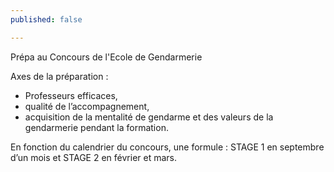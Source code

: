 ```yaml
---
published: false

---
```

Prépa au Concours de l'Ecole de Gendarmerie 

Axes de la préparation : 

* Professeurs efficaces, 
* qualité de l’accompagnement, 
* acquisition de la mentalité de gendarme et des valeurs de la gendarmerie pendant la formation.

En fonction du calendrier du concours, une formule : STAGE 1 en septembre d’un mois et STAGE 2 en février et mars.